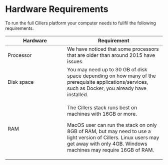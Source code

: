 # Hardware Requirements

To run the full Cillers platform your computer needs to fullfil the following requirements.

<table><thead><tr><th width="174">Hardware</th><th>Requirement</th></tr></thead><tbody><tr><td>Processor</td><td>We have noticed that some processors that are older than around 2015  have issues. </td></tr><tr><td>Disk space</td><td>You may need up to 30 GB of disk space depending on how many of the prerequisite applications/services, such as Docker, you already have installed. </td></tr><tr><td>RAM</td><td><p>The Cillers stack runs best on machines with 16GB or more. </p><p></p><p>MacOS user can run the stack on only 8GB of RAM, but may need to use a light version of Cillers. Linux users may get away with only 4GB. Windows machines may require 16GB of RAM.</p></td></tr></tbody></table>

